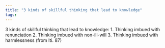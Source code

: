 ```yaml
---
title: "3 kinds of skillful thinking that lead to knowledge"
tags: 
---
```


3 kinds of skillful thinking that lead to knowledge: 1. Thinking imbued with renunciation 2. Thinking imbued with non-ill-will 3. Thinking imbued with harmlessness (from Iti. 87)
